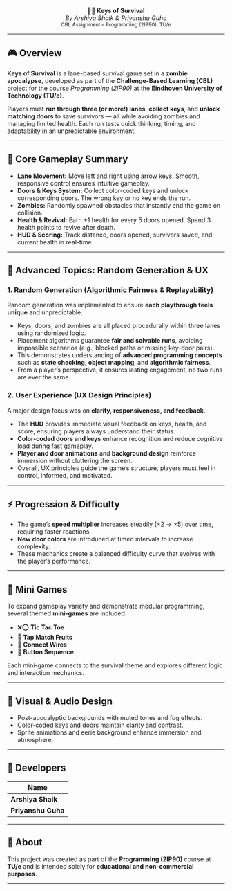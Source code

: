 <p align="center">
  <b>🧟‍♂️ Keys of Survival</b><br>
  <i>By Arshiya Shaik & Priyanshu Guha</i><br>
  <small>CBL Assignment – Programming (2IP90), TU/e</small>
</p>

---

## 🎮 Overview  
**Keys of Survival** is a lane-based survival game set in a **zombie apocalypse**, developed as part of the **Challenge-Based Learning (CBL)** project for the course *Programming (2IP90)* at the **Eindhoven University of Technology (TU/e)**.  

Players must **run through three (or more!) lanes**, **collect keys**, and **unlock matching doors** to save survivors — all while avoiding zombies and managing limited health. Each run tests quick thinking, timing, and adaptability in an unpredictable environment.  

---

## 🧩 Core Gameplay Summary  
- **Lane Movement:** Move left and right using arrow keys. Smooth, responsive control ensures intuitive gameplay.  
- **Doors & Keys System:** Collect color-coded keys and unlock corresponding doors. The wrong key or no key ends the run.  
- **Zombies:** Randomly spawned obstacles that instantly end the game on collision.  
- **Health & Revival:** Earn +1 health for every 5 doors opened. Spend 3 health points to revive after death.  
- **HUD & Scoring:** Track distance, doors opened, survivors saved, and current health in real-time.  

---

## 🧠 Advanced Topics: Random Generation & UX  

### **1. Random Generation (Algorithmic Fairness & Replayability)**  
Random generation was implemented to ensure **each playthrough feels unique** and unpredictable.  
- Keys, doors, and zombies are all placed procedurally within three lanes using randomized logic.  
- Placement algorithms guarantee **fair and solvable runs**, avoiding impossible scenarios (e.g., blocked paths or missing key-door pairs).  
- This demonstrates understanding of **advanced programming concepts** such as **state checking**, **object mapping**, and **algorithmic fairness**.  
- From a player’s perspective, it ensures lasting engagement, no two runs are ever the same.  

### **2. User Experience (UX Design Principles)**  
A major design focus was on **clarity, responsiveness, and feedback**.  
- The **HUD** provides immediate visual feedback on keys, health, and score, ensuring players always understand their status.  
- **Color-coded doors and keys** enhance recognition and reduce cognitive load during fast gameplay.  
- **Player and door animations** and **background design** reinforce immersion without cluttering the screen.  
- Overall, UX principles guide the game’s structure, players must feel in control, informed, and motivated.  

---

## ⚡ Progression & Difficulty  
- The game’s **speed multiplier** increases steadily (×2 → ×5) over time, requiring faster reactions.  
- **New door colors** are introduced at timed intervals to increase complexity.  
- These mechanics create a balanced difficulty curve that evolves with the player’s performance.  

---

## 🎯 Mini Games  
To expand gameplay variety and demonstrate modular programming, several themed **mini-games** are included:  
- ❌⭕ **Tic Tac Toe**  
- 🍓 **Tap Match Fruits**  
- 🔌 **Connect Wires**  
- 🔘 **Button Sequence**  

Each mini-game connects to the survival theme and explores different logic and interaction mechanics.  

---

## 🎨 Visual & Audio Design  
- Post-apocalyptic backgrounds with muted tones and fog effects.  
- Color-coded keys and doors maintain clarity and contrast.  
- Sprite animations and eerie background enhance immersion and atmosphere.  

---

## 👥 Developers  
| Name |
|------|
| **Arshiya Shaik** |
| **Priyanshu Guha** |

---

## 🧾 About  
This project was created as part of the **Programming (2IP90)** course at **TU/e** and is intended solely for **educational and non-commercial purposes**.  

---

